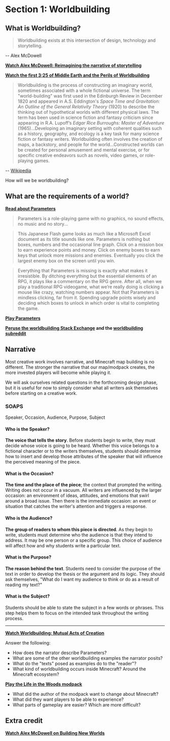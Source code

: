 # Section 1: Worldbuilding

## What is Worldbuilding?

> Worldbuilding exists at this intersection of design, technology and storytelling.

-- Alex McDowell

**[Watch Alex McDowell: Reimagining the narrative of storytelling](https://www.youtube.com/watch?v=uWB-hKV49Fw)**

**[Watch the first 3:25 of Middle Earth and the Perils of Worldbuilding](https://www.youtube.com/watch?v=mA6MQHNM2yE)**

> Worldbuilding is the process of constructing an imaginary world, sometimes associated with a whole fictional universe. The term "world-building" was first used in the Edinburgh Review in December 1820 and appeared in A.S. Eddington's *Space Time and Gravitation: An Outline of the General Relativity Theory* (1920) to describe the thinking out of hypothetical worlds with different physical laws. The term has been used in science fiction and fantasy criticism since appearing in R.A. Lupoff’s *Edgar Rice Burroughs: Master of Adventure* (1965)...Developing an imaginary setting with coherent qualities such as a history, geography, and ecology is a key task for many science fiction or fantasy writers. Worldbuilding often involves the creation of maps, a backstory, and people for the world...Constructed worlds can be created for personal amusement and mental exercise, or for specific creative endeavors such as novels, video games, or role-playing games.

-- [Wikipedia](https://en.wikipedia.org/wiki/Worldbuilding)

How will we be worldbuilding?

## What are the requirements of a world?

**[Read about Parameters](http://www.wired.com/2012/05/parameters-flash-game/)**

> Parameters is a role-playing game with no graphics, no sound effects, no music and no story...

> This Japanese Flash game looks as much like a Microsoft Excel document as its title sounds like one. Parameters is nothing but boxes, numbers and the occasional line graph. Click on a mission box to earn experience points and money. Click on enemy boxes to earn keys that unlock more missions and enemies. Eventually you click the largest enemy box on the screen until you win.

> Everything that Parameters is missing is exactly what makes it irresistible. By ditching everything but the essential elements of an RPG, it plays like a commentary on the RPG genre. After all, when we play a traditional RPG videogame, what we’re really doing is clicking a mouse like crazy, watching numbers appear. Not that Parameters is mindless clicking, far from it. Spending upgrade points wisely and deciding which boxes to unlock in which order is vital to completing the game.

**[Play Parameters](https://www.andyslife.org/games/game.php?file=300&title=Parameters)**

**[Peruse the worldbuilding Stack Exchange](http://worldbuilding.stackexchange.com/) and the [worldbuilding subreddit](https://www.reddit.com/r/worldbuilding/)**

## Narrative

Most creative work involves narrative, and Minecraft map building is no different. The stronger the narrative that our map/modpack creates, the more invested players will become while playing it.

We will ask ourselves related questions in the forthcoming design phase, but it is useful for now to simply consider what all writers ask themselves before starting on a creative work.

### SOAPS

Speaker, Occasion, Audience, Purpose, Subject

#### Who is the Speaker?

**The voice that tells the story**. Before students begin to write, they must decide whose voice is going to be heard. Whether this voice belongs to a fictional character or to the writers themselves, students should determine how to insert and develop those attributes of the speaker that will influence the perceived meaning of the piece.

#### What is the Occasion?

**The time and the place of the piece**; the context that prompted the writing. Writing does not occur in a vacuum. All writers are influenced by the larger occasion: an environment of ideas, attitudes, and emotions that swirl around a broad issue. Then there is the immediate occasion: an event or situation that catches the writer's attention and triggers a response.

#### Who is the Audience? 

**The group of readers to whom this piece is directed**. As they begin to write, students must determine who the audience is that they intend to address. It may be one person or a specific group. This choice of audience will affect how and why students write a particular text.

#### What is the Purpose?

**The reason behind the text**. Students need to consider the purpose of the text in order to develop the thesis or the argument and its logic. They should ask themselves, "What do I want my audience to think or do as a result of reading my text?"

#### What is the Subject? 

Students should be able to state the subject in a few words or phrases. This step helps them to focus on the intended task throughout the writing process.

---

**[Watch Worldbuilding: Mutual Acts of Creation](https://vimeo.com/63532147)**

Answer the following:

* How does the narrator describe Parameters?
* What are some of the other worldbuilding examples the narrator posits?
* What do the "texts" posed as examples do to the "reader"?
* What kind of worldbuilding occurs inside Minecraft? Around the Minecraft ecosystem?

**[Play the Life in the Woods modpack](http://lifeinthewoods.ca/life.html)**

* What did the author of the modpack want to change about Minecraft? 
* What did they want players to be able to experience?
* What parts of gameplay are easier? Which are more difficult?

## Extra credit

**[Watch Alex McDowell on Building New Worlds](https://www.youtube.com/watch?v=IrlaV5_QdL0)**

